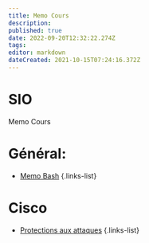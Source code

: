 ```yaml
---
title: Memo Cours
description: 
published: true
date: 2022-09-20T12:32:22.274Z
tags: 
editor: markdown
dateCreated: 2021-10-15T07:24:16.372Z
---
```


# SIO
Memo Cours

# Général:
- [Memo Bash](/SIO/Bash)
{.links-list}

# Cisco
- [Protections aux attaques](/SIO/Protections-Cisco)
{.links-list}
